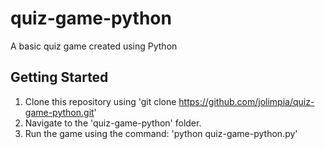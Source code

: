 # quiz-game-python
A basic quiz game created using Python

## Getting Started

1. Clone this repository using 'git clone https://github.com/jolimpia/quiz-game-python.git'
2. Navigate to the 'quiz-game-python' folder.
3. Run the game using the command: 'python quiz-game-python.py'
